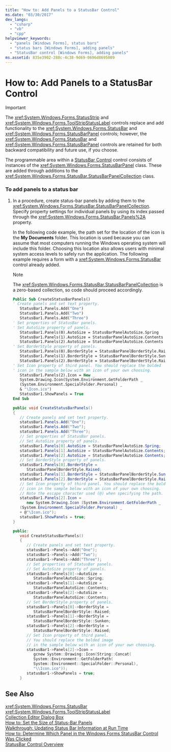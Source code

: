 ```yaml
---
title: "How to: Add Panels to a StatusBar Control"
ms.date: "03/30/2017"
dev_langs: 
  - "csharp"
  - "vb"
  - "cpp"
helpviewer_keywords: 
  - "panels [Windows Forms], status bars"
  - "status bars [Windows Forms], adding panels"
  - "StatusBar control [Windows Forms], adding panels"
ms.assetid: 835e3902-288c-4c38-9d69-0696d8695009
---
```

# How to: Add Panels to a StatusBar Control
> [!IMPORTANT]
>  The <xref:System.Windows.Forms.StatusStrip> and <xref:System.Windows.Forms.ToolStripStatusLabel> controls replace and add functionality to the <xref:System.Windows.Forms.StatusBar> and <xref:System.Windows.Forms.StatusBarPanel> controls; however, the <xref:System.Windows.Forms.StatusBar> and <xref:System.Windows.Forms.StatusBarPanel> controls are retained for both backward compatibility and future use, if you choose.  
  
 The programmable area within a [StatusBar Control](../../../../docs/framework/winforms/controls/statusbar-control-windows-forms.md) control consists of instances of the <xref:System.Windows.Forms.StatusBarPanel> class. These are added through additions to the <xref:System.Windows.Forms.StatusBar.StatusBarPanelCollection> class.  
  
### To add panels to a status bar  
  
1. In a procedure, create status-bar panels by adding them to the <xref:System.Windows.Forms.StatusBar.StatusBarPanelCollection>. Specify property settings for individual panels by using its index passed through the <xref:System.Windows.Forms.StatusBar.Panels%2A> property.  
  
    In the following code example, the path set for the location of the icon is the **My Documents** folder. This location is used because you can assume that most computers running the Windows operating system will include this folder. Choosing this location also allows users with minimal system access levels to safely run the application. The following example requires a form with a <xref:System.Windows.Forms.StatusBar> control already added.  
  
   > [!NOTE]
   >  The <xref:System.Windows.Forms.StatusBar.StatusBarPanelCollection> is a zero-based collection, so code should proceed accordingly.  
  
   ```vb  
   Public Sub CreateStatusBarPanels()  
   ' Create panels and set text property.  
      StatusBar1.Panels.Add("One")  
      StatusBar1.Panels.Add("Two")  
      StatusBar1.Panels.Add("Three")  
   ' Set properties of StatusBar panels.  
   ' Set AutoSize property of panels.  
      StatusBar1.Panels(0).AutoSize = StatusBarPanelAutoSize.Spring  
      StatusBar1.Panels(1).AutoSize = StatusBarPanelAutoSize.Contents  
      StatusBar1.Panels(2).AutoSize = StatusBarPanelAutoSize.Contents  
   ' Set BorderStyle property of panels.  
      StatusBar1.Panels(0).BorderStyle = StatusBarPanelBorderStyle.Raised  
      StatusBar1.Panels(1).BorderStyle = StatusBarPanelBorderStyle.Sunken  
      StatusBar1.Panels(2).BorderStyle = StatusBarPanelBorderStyle.Raised  
   ' Set Icon property of third panel. You should replace the bolded  
   ' icon in the sample below with an icon of your own choosing.  
      StatusBar1.Panels(2).Icon = New _   
      System.Drawing.Icon(System.Environment.GetFolderPath _  
      (System.Environment.SpecialFolder.Personal) _  
      & "\Icon.ico")  
      StatusBar1.ShowPanels = True  
   End Sub  
   ```  
  
   ```csharp  
   public void CreateStatusBarPanels()  
   {  
      // Create panels and set text property.  
      statusBar1.Panels.Add("One");  
      statusBar1.Panels.Add("Two");  
      statusBar1.Panels.Add("Three");  
      // Set properties of StatusBar panels.  
      // Set AutoSize property of panels.  
      statusBar1.Panels[0].AutoSize = StatusBarPanelAutoSize.Spring;  
      statusBar1.Panels[1].AutoSize = StatusBarPanelAutoSize.Contents;  
      statusBar1.Panels[2].AutoSize = StatusBarPanelAutoSize.Contents;  
      // Set BorderStyle property of panels.  
      statusBar1.Panels[0].BorderStyle =  
         StatusBarPanelBorderStyle.Raised;  
      statusBar1.Panels[1].BorderStyle = StatusBarPanelBorderStyle.Sunken;  
      statusBar1.Panels[2].BorderStyle = StatusBarPanelBorderStyle.Raised;  
      // Set Icon property of third panel. You should replace the bolded  
      // icon in the sample below with an icon of your own choosing.  
      // Note the escape character used (@) when specifying the path.  
      statusBar1.Panels[2].Icon =   
         new System.Drawing.Icon (System.Environment.GetFolderPath _  
      (System.Environment.SpecialFolder.Personal) _  
      + @"\Icon.ico");  
      statusBar1.ShowPanels = true;  
   }  
   ```  
  
   ```cpp  
   public:  
      void CreateStatusBarPanels()  
      {  
         // Create panels and set text property.  
         statusBar1->Panels->Add("One");  
         statusBar1->Panels->Add("Two");  
         statusBar1->Panels->Add("Three");  
         // Set properties of StatusBar panels.  
         // Set AutoSize property of panels.  
         statusBar1->Panels[0]->AutoSize =  
            StatusBarPanelAutoSize::Spring;  
         statusBar1->Panels[1]->AutoSize =  
            StatusBarPanelAutoSize::Contents;  
         statusBar1->Panels[2]->AutoSize =  
            StatusBarPanelAutoSize::Contents;  
         // Set BorderStyle property of panels.  
         statusBar1->Panels[0]->BorderStyle =  
            StatusBarPanelBorderStyle::Raised;  
         statusBar1->Panels[1]->BorderStyle =  
            StatusBarPanelBorderStyle::Sunken;  
         statusBar1->Panels[2]->BorderStyle =  
            StatusBarPanelBorderStyle::Raised;  
         // Set Icon property of third panel.  
         // You should replace the bolded image   
         // in the sample below with an icon of your own choosing.  
         statusBar1->Panels[2]->Icon =  
            gcnew System::Drawing::Icon(String::Concat(  
            System::Environment::GetFolderPath(  
            System::Environment::SpecialFolder::Personal),  
            "\\Icon.ico"));  
         statusBar1->ShowPanels = true;  
      }  
   ```  
  
## See Also  
 <xref:System.Windows.Forms.StatusBar>  
 <xref:System.Windows.Forms.ToolStripStatusLabel>  
 [Collection Editor Dialog Box](http://msdn.microsoft.com/library/53fb3aad-bffa-4da5-ac89-8438e6fc803c)  
 [How to: Set the Size of Status-Bar Panels](../../../../docs/framework/winforms/controls/how-to-set-the-size-of-status-bar-panels.md)  
 [Walkthrough: Updating Status Bar Information at Run Time](../../../../docs/framework/winforms/controls/walkthrough-updating-status-bar-information-at-run-time.md)  
 [How to: Determine Which Panel in the Windows Forms StatusBar Control Was Clicked](../../../../docs/framework/winforms/controls/determine-which-panel-wf-statusbar-control-was-clicked.md)  
 [StatusBar Control Overview](../../../../docs/framework/winforms/controls/statusbar-control-overview-windows-forms.md)
